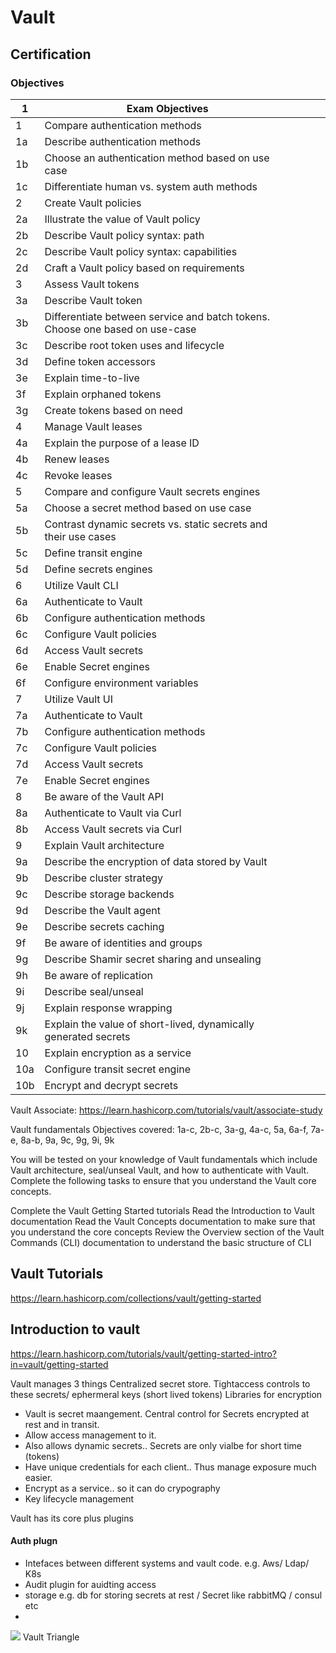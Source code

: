 # Vault

## Certification

### Objectives
| 1  | Exam Objectives                   |   |   |   |
|----|---------------------------------------------------|---|---|---|
| 1	 | Compare authentication methods |   |   |   |
| 1a	 | Describe authentication methods |   |   |   |
| 1b	 | Choose an authentication method based on use case |   |   |   |
| 1c	 | Differentiate human vs. system auth methods |   |   |   |
| 2	 | Create Vault policies |   |   |   |
| 2a	 | Illustrate the value of Vault policy |   |   |   |
| 2b	 | Describe Vault policy syntax: path |   |   |   |
| 2c	 | Describe Vault policy syntax: capabilities |   |   |   |
| 2d	 | Craft a Vault policy based on requirements |   |   |   |
| 3	 | Assess Vault tokens |   |   |   |
| 3a	 | Describe Vault token |   |   |   |
| 3b	 | Differentiate between service and batch tokens. Choose one based on use-case |   |   |   |
| 3c	 | Describe root token uses and lifecycle |   |   |   |
| 3d	 | Define token accessors |   |   |   |
| 3e	 | Explain time-to-live |   |   |   |
| 3f	 | Explain orphaned tokens |   |   |   |
| 3g	 | Create tokens based on need |   |   |   |
| 4	 | Manage Vault leases |   |   |   |
| 4a	 | Explain the purpose of a lease ID |   |   |   |
| 4b	 | Renew leases |   |   |   |
| 4c	 | Revoke leases |   |   |   |
| 5	 | Compare and configure Vault secrets engines |   |   |   |
| 5a	 | Choose a secret method based on use case |   |   |   |
| 5b	 | Contrast dynamic secrets vs. static secrets and their use cases |   |   |   |
| 5c	 | Define transit engine |   |   |   |
| 5d	 | Define secrets engines |   |   |   |
| 6	 | Utilize Vault CLI |   |   |   |
| 6a	 | Authenticate to Vault |   |   |   |
| 6b	 | Configure authentication methods |   |   |   |
| 6c	 | Configure Vault policies |   |   |   |
| 6d	 | Access Vault secrets |   |   |   |
| 6e	 | Enable Secret engines |   |   |   |
| 6f	 | Configure environment variables |   |   |   |
| 7	 | Utilize Vault UI |   |   |   |
| 7a	 | Authenticate to Vault |   |   |   |
| 7b	 | Configure authentication methods |   |   |   |
| 7c	 | Configure Vault policies |   |   |   |
| 7d	 | Access Vault secrets |   |   |   |
| 7e	 | Enable Secret engines |   |   |   |
| 8	 | Be aware of the Vault API |   |   |   |
| 8a	 | Authenticate to Vault via Curl |   |   |   |
| 8b	 | Access Vault secrets via Curl |   |   |   |
| 9	 | Explain Vault architecture |   |   |   |
| 9a	 | Describe the encryption of data stored by Vault |   |   |   |
| 9b	 | Describe cluster strategy |   |   |   |
| 9c	 | Describe storage backends |   |   |   |
| 9d	 | Describe the Vault agent |   |   |   |
| 9e	 | Describe secrets caching |   |   |   |
| 9f	 | Be aware of identities and groups |   |   |   |
| 9g	 | Describe Shamir secret sharing and unsealing |   |   |   |
| 9h	 | Be aware of replication |   |   |   |
| 9i	 | Describe seal/unseal |   |   |   |
| 9j	 | Explain response wrapping |   |   |   |
| 9k	 | Explain the value of short-lived, dynamically generated secrets |   |   |   |
| 10	 | Explain encryption as a service |   |   |   |
| 10a	 | Configure transit secret engine |   |   |   |
| 10b	 | Encrypt and decrypt secrets |   |   |   |


Vault Associate: https://learn.hashicorp.com/tutorials/vault/associate-study

Vault fundamentals
Objectives covered: 1a-c, 2b-c, 3a-g, 4a-c, 5a, 6a-f, 7a-e, 8a-b, 9a, 9c, 9g, 9i, 9k

You will be tested on your knowledge of Vault fundamentals which include Vault architecture, seal/unseal Vault, and how to authenticate with Vault. Complete the following tasks to ensure that you understand the Vault core concepts.

Complete the Vault Getting Started tutorials
Read the Introduction to Vault documentation
Read the Vault Concepts documentation to make sure that you understand the core concepts
Review the Overview section of the Vault Commands (CLI) documentation to understand the basic structure of CLI


## Vault Tutorials
https://learn.hashicorp.com/collections/vault/getting-started


## Introduction to vault
https://learn.hashicorp.com/tutorials/vault/getting-started-intro?in=vault/getting-started

Vault manages 3 things 
Centralized secret store.
Tightaccess controls to these secrets/ ephermeral keys (short lived tokens)
Libraries for encryption

* Vault is secret maangement. Central control for Secrets encrypted at rest and in transit.
* Allow access management to it.
* Also allows dynamic secrets.. Secrets are only vialbe for short time (tokens)
* Have unique credentials for each client.. Thus manage exposure much easier.
* Encrypt as a service.. so it can do crypography
* Key lifecycle management


Vault has its core plus plugins

#### Auth plugn
* Intefaces between different systems and vault code. e.g. Aws/ Ldap/ K8s  
* Audit plugin for auidting access
* storage e.g. db for storing secrets at rest  / Secret like rabbitMQ / consul etc
* 
[<img src="https://mktg-content-api-hashicorp.vercel.app/api/assets?product=tutorials&version=main&asset=public%2Fimg%2Fvault%2Fvault-triangle.png">](https://learn.hashicorp.com/tutorials/vault/getting-started-intro?in=vault/getting-started)
Vault Triangle
